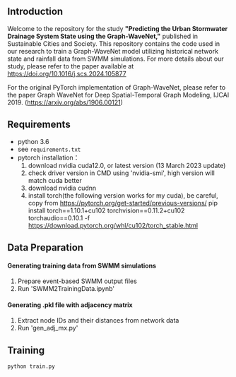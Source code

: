 ## Introduction
Welcome to the repository for the study **"Predicting the Urban Stormwater Drainage System State using the Graph-WaveNet,"** published in Sustainable Cities and Society. This repository contains the code used in our research to train a Graph-WaveNet model utilizing historical network state and rainfall data from SWMM simulations. For more details about our study, please refer to the paper available at https://doi.org/10.1016/j.scs.2024.105877

For the original PyTorch implementation of Graph-WaveNet, please refer to the paper Graph WaveNet for Deep Spatial-Temporal Graph Modeling, IJCAI 2019. (https://arxiv.org/abs/1906.00121)

## Requirements
- python 3.6
- see `requirements.txt`
- pytorch installation：
  1. download nvidia cuda12.0, or latest version (13 March 2023 update)  
  2. check driver version in CMD using 'nvidia-smi', high version will match cuda better
  3. download nvidia cudnn
  4. install torch(the following version works for my cuda), be careful, copy from https://pytorch.org/get-started/previous-versions/
pip install torch==1.10.1+cu102 torchvision==0.11.2+cu102 torchaudio==0.10.1 -f https://download.pytorch.org/whl/cu102/torch_stable.html

## Data Preparation
#### Generating training data from SWMM simulations
1. Prepare event-based SWMM output files
2. Run 'SWMM2TrainingData.ipynb' 

#### Generating .pkl file with adjacency matrix 
1. Extract node IDs and their distances from network data
2. Run 'gen_adj_mx.py'

## Training
```
python train.py
```
